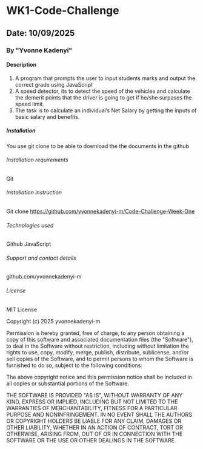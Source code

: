 # WK1-Code-Challenge

## Date: 10/09/2025

### By "Yvonne Kadenyi"

#### Description
1. A program that prompts the user to input students marks and output the correct grade using JavaScript
2. A speed detector, its to detect the speed of the vehicles and calculate the demerit points that the driver is going to get if he/she surpases the speed limit.
3. The task is to calculate an individual’s Net Salary by getting the inputs of basic salary and benefits.

##### Installation
You use git clone to be able to download the the documents in the github

###### Installation requirements
Git

###### Installation instruction
Git clone https://github.com/yvonnekadenyi-m/Code-Challenge-Week-One

###### Technologies used
Github
JavaScript

###### Support and contact details 
github.com/yvonnekadenyi-m
###### License
MIT License

Copyright (c) 2025 yvonnekadenyi-m

Permission is hereby granted, free of charge, to any person obtaining a copy
of this software and associated documentation files (the "Software"), to deal
in the Software without restriction, including without limitation the rights
to use, copy, modify, merge, publish, distribute, sublicense, and/or sell
copies of the Software, and to permit persons to whom the Software is
furnished to do so, subject to the following conditions:

The above copyright notice and this permission notice shall be included in all
copies or substantial portions of the Software.

THE SOFTWARE IS PROVIDED "AS IS", WITHOUT WARRANTY OF ANY KIND, EXPRESS OR
IMPLIED, INCLUDING BUT NOT LIMITED TO THE WARRANTIES OF MERCHANTABILITY,
FITNESS FOR A PARTICULAR PURPOSE AND NONINFRINGEMENT. IN NO EVENT SHALL THE
AUTHORS OR COPYRIGHT HOLDERS BE LIABLE FOR ANY CLAIM, DAMAGES OR OTHER
LIABILITY, WHETHER IN AN ACTION OF CONTRACT, TORT OR OTHERWISE, ARISING FROM,
OUT OF OR IN CONNECTION WITH THE SOFTWARE OR THE USE OR OTHER DEALINGS IN THE
SOFTWARE.